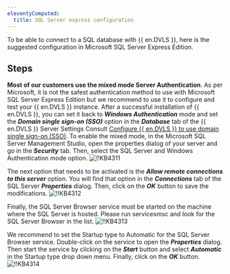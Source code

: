 ```yaml
---
eleventyComputed:
  title: SQL Server express configuration
---
```

To be able to connect to a SQL database with {{ en.DVLS }}, here is the suggested configuration in Microsoft SQL Server Express Edition.

## Steps

**Most of our customers use the mixed mode Server Authentication**. As per Microsoft, it is not the safest authentication method to use with Microsoft SQL Server Express Edition but we recommend to use it to configure and test your {{ en.DVLS }} instance. After a successful installation of {{ en.DVLS }}, you can set it back to ***Windows Authentication*** mode and set the ***Domain single sign-on (SSO)*** option in the ***Database*** tab of the {{ en.DVLS }} Server Settings Consult [Configure {{ en.DVLS }} to use domain single sign-on (SSO)](/kb/devolutions-server/how-to-articles/configure-server-use-domain-sso/). To enable the mixed mode, in the Microsoft SQL Server Management Studio, open the properties dialog of your server and go in the ***Security*** tab. Then, select the SQL Server and Windows Authentication mode option.
![!!KB4311](https://cdnweb.devolutions.net/docs/en/kb/KB4311.png)

The next option that needs to be activated is the ***Allow remote connections to this server*** option. You will find that option in the ***Connections*** tab of the SQL Server ***Properties*** dialog. Then, click on the ***OK*** button to save the modifications.
![!!KB4312](https://cdnweb.devolutions.net/docs/en/kb/KB4312.png)

Finally, the SQL Server Browser service must be started on the machine where the SQL Server is hosted. Please run servicesmsc and look for the SQL Server Browser in the list.
![!!KB4313](https://cdnweb.devolutions.net/docs/en/kb/KB4313.png)

We recommend to set the Startup type to Automatic for the SQL Server Browser service. Double-click on the service to open the ***Properties*** dialog. Then start the service by clicking on the ***Start*** button and select ***Automatic*** in the Startup type drop down menu. Finally, click on the ***OK*** button.
![!!KB4314](https://cdnweb.devolutions.net/docs/en/kb/KB4314.png)
